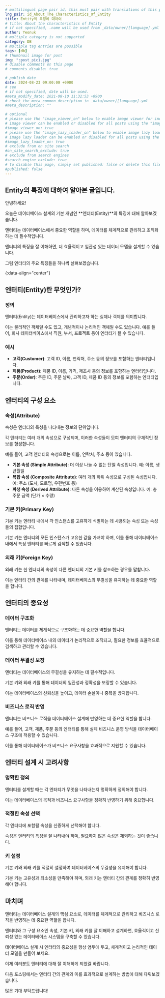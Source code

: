 ```yaml
---
# multilingual page pair id, this must pair with translations of this page. (This name must be unique)
lng_pair: id_About_The_Characteristics_Of_Entity
title: Entity의 특징에 대하여
# title: About the characteristics of Entity
# if not specified, .name will be used from _data/owner/[language].yml
author: Yeonuk
# multiple category is not supported
category: DB
# multiple tag entries are possible
tags: [db]
# thumbnail image for post
img: ":post_pic1.jpg"
# disable comments on this page
# comments_disable: true

# publish date
date: 2024-08-23 09:00:00 +0900
# seo
# if not specified, date will be used.
#meta_modify_date: 2021-08-10 11:32:53 +0900
# check the meta_common_description in _data/owner/[language].yml
#meta_description: ""

# optional
# please use the "image_viewer_on" below to enable image viewer for individual pages or posts (_posts/ or [language]/_posts folders).
# image viewer can be enabled or disabled for all posts using the "image_viewer_posts: true" setting in _data/conf/main.yml.
#image_viewer_on: true
# please use the "image_lazy_loader_on" below to enable image lazy loader for individual pages or posts (_posts/ or [language]/_posts folders).
# image lazy loader can be enabled or disabled for all posts using the "image_lazy_loader_posts: true" setting in _data/conf/main.yml.
#image_lazy_loader_on: true
# exclude from on site search
#on_site_search_exclude: true
# exclude from search engines
#search_engine_exclude: true
# to disable this page, simply set published: false or delete this file
#published: false
---
```


<!-- outline-start -->

## Entity의 특징에 대하여 알아본 글입니다.

안녕하세요!

오늘은 데이터베이스 설계의 기본 개념인 **엔터티(Entity)**의 특징에 대해 알아보겠습니다.

엔터티는 데이터베이스에서 중요한 역할을 하며, 데이터를 체계적으로 관리하고 조직화하는 데 필수적입니다.

엔터티의 특징을 잘 이해하면, 더 효율적이고 일관성 있는 데이터 모델을 설계할 수 있습니다.

그럼 엔터티의 주요 특징들을 하나씩 살펴보겠습니다.

{:data-align="center"}

<!-- outline-end -->

## 엔터티(Entity)란 무엇인가?

### 정의

엔터티(Entity)는 데이터베이스에서 관리하고자 하는 실체나 객체를 의미합니다.

이는 물리적인 객체일 수도 있고, 개념적이나 논리적인 객체일 수도 있습니다. 예를 들어, 회사 데이터베이스에서 직원, 부서, 프로젝트 등이 엔터티가 될 수 있습니다.

### 예시

- **고객(Customer)**: 고객 ID, 이름, 연락처, 주소 등의 정보를 포함하는 엔터티입니다.
- **제품(Product)**: 제품 ID, 이름, 가격, 제조사 등의 정보를 포함하는 엔터티입니다.
- **주문(Order)**: 주문 ID, 주문 날짜, 고객 ID, 제품 ID 등의 정보를 포함하는 엔터티입니다.

## 엔터티의 구성 요소

### 속성(Attribute)

속성은 엔터티의 특성을 나타내는 정보의 단위입니다.

각 엔터티는 여러 개의 속성으로 구성되며, 이러한 속성들이 모여 엔터티의 구체적인 정보를 형성합니다.

예를 들어, 고객 엔터티의 속성으로는 이름, 연락처, 주소 등이 있습니다.

- **기본 속성 (Simple Attribute)**: 더 이상 나눌 수 없는 단일 속성입니다. 예: 이름, 생년월일
- **복합 속성 (Composite Attribute)**: 여러 개의 하위 속성으로 구성된 속성입니다. 예: 주소 (도시, 도로명, 우편번호 등)
- **파생 속성 (Derived Attribute)**: 다른 속성을 이용하여 계산된 속성입니다. 예: 총 주문 금액 (단가 × 수량)

### 기본 키(Primary Key)

기본 키는 엔터티 내에서 각 인스턴스를 고유하게 식별하는 데 사용되는 속성 또는 속성들의 집합입니다.

기본 키는 엔터티의 모든 인스턴스가 고유한 값을 가져야 하며, 이를 통해 데이터베이스 내에서 특정 엔터티를 빠르게 검색할 수 있습니다.

### 외래 키(Foreign Key)

외래 키는 한 엔터티의 속성이 다른 엔터티의 기본 키를 참조하는 경우를 말합니다.

이는 엔터티 간의 관계를 나타내며, 데이터베이스의 무결성을 유지하는 데 중요한 역할을 합니다.

## 엔터티의 중요성

### 데이터 구조화

엔터티는 데이터를 체계적으로 구조화하는 데 중요한 역할을 합니다.

이를 통해 데이터베이스 내의 데이터가 논리적으로 조직되고, 필요한 정보를 효율적으로 검색하고 관리할 수 있습니다.

### 데이터 무결성 보장

엔터티는 데이터베이스의 무결성을 유지하는 데 필수적입니다.

기본 키와 외래 키를 통해 데이터의 일관성과 정확성을 보장할 수 있습니다.

이는 데이터베이스의 신뢰성을 높이고, 데이터 손실이나 중복을 방지합니다.

### 비즈니스 로직 반영

엔터티는 비즈니스 로직을 데이터베이스 설계에 반영하는 데 중요한 역할을 합니다.

예를 들어, 고객, 제품, 주문 등의 엔터티를 통해 실제 비즈니스 운영 방식을 데이터베이스 구조에 적용할 수 있습니다.

이를 통해 데이터베이스가 비즈니스 요구사항을 효과적으로 지원할 수 있습니다.

## 엔터티 설계 시 고려사항

### 명확한 정의

엔터티를 설계할 때는 각 엔터티가 무엇을 나타내는지 명확하게 정의해야 합니다.

이는 데이터베이스의 목적과 비즈니스 요구사항을 정확히 반영하기 위해 중요합니다.

### 적절한 속성 선택

각 엔터티에 포함될 속성을 신중하게 선택해야 합니다.

속성은 엔터티의 특성을 잘 나타내야 하며, 필요하지 않은 속성은 제외하는 것이 좋습니다.

### 키 설정

기본 키와 외래 키를 적절히 설정하여 데이터베이스의 무결성을 유지해야 합니다.

기본 키는 고유성과 최소성을 만족해야 하며, 외래 키는 엔터티 간의 관계를 정확히 반영해야 합니다.

## 마치며

엔터티는 데이터베이스 설계의 핵심 요소로, 데이터를 체계적으로 관리하고 비즈니스 로직을 반영하는 데 중요한 역할을 합니다.

엔터티와 그 구성 요소인 속성, 기본 키, 외래 키를 잘 이해하고 설계하면, 효율적이고 신뢰성 있는 데이터베이스 시스템을 구축할 수 있습니다.

데이터베이스 설계 시 엔터티의 중요성을 항상 염두에 두고, 체계적이고 논리적인 데이터 모델을 만들어 보세요.

이제 여러분도 엔터티에 대해 잘 이해하게 되었길 바랍니다.

다음 포스팅에서는 엔터티 간의 관계와 이를 효과적으로 설계하는 방법에 대해 다뤄보겠습니다.

많은 기대 부탁드립니다!
